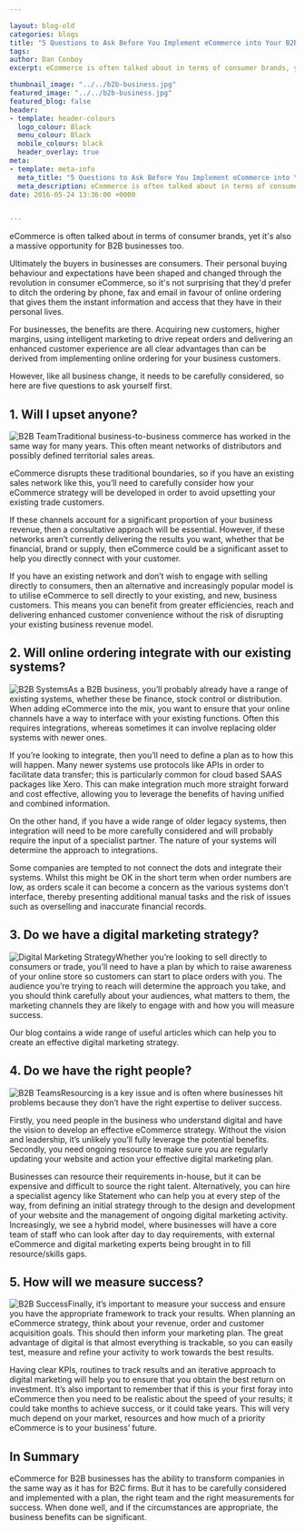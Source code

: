 ```yaml
--- 

layout: blog-old
categories: blogs
title: "5 Questions to Ask Before You Implement eCommerce into Your B2B Business"
tags:
author: Dan Conboy
excerpt: eCommerce is often talked about in terms of consumer brands, yet it's also a massive opportunity for B2B businesses too.  However, like all business change, it needs to be carefully considered, so here are five questions to ask yourself first.

thumbnail_image: "../../b2b-business.jpg"
featured_image: "../../b2b-business.jpg"
featured_blog: false
header:
- template: header-colours
  logo_colour: Black
  menu_colour: Black
  mobile_colours: black
  header_overlay: true
meta:
- template: meta-info
  meta_title: "5 Questions to Ask Before You Implement eCommerce into Your B2B Business"
  meta_description: eCommerce is often talked about in terms of consumer brands, yet it's also a massive opportunity for B2B businesses too.  However, like all business change, it needs to be carefully considered, so here are five questions to ask yourself first.
date: 2016-05-24 13:36:00 +0000


--- 
```

eCommerce is often talked about in terms of consumer brands, yet it's also a massive opportunity for B2B businesses too.

Ultimately the buyers in businesses are consumers. Their personal buying behaviour and expectations have been shaped and changed through the revolution in consumer eCommerce, so it's not surprising that they'd prefer to ditch the ordering by phone, fax and email in favour of online ordering that gives them the instant information and access that they have in their personal lives.

For businesses, the benefits are there. Acquiring new customers, higher margins, using intelligent marketing to drive repeat orders and delivering an enhanced customer experience are all clear advantages than can be derived from implementing online ordering for your business customers.

However, like all business change, it needs to be carefully considered, so here are five questions to ask yourself first.

  

1\. Will I upset anyone?
------------------------

![B2B Team](../../b2b-team.jpg)Traditional business-to-business commerce has worked in the same way for many years. This often meant networks of distributors and possibly defined territorial sales areas. 

eCommerce disrupts these traditional boundaries, so if you have an existing sales network like this, you’ll need to carefully consider how your eCommerce strategy will be developed in order to avoid upsetting your existing trade customers.

If these channels account for a significant proportion of your business revenue, then a consultative approach will be essential. However, if these networks aren’t currently delivering the results you want, whether that be financial, brand or supply, then eCommerce could be a significant asset to help you directly connect with your customer.

If you have an existing network and don’t wish to engage with selling directly to consumers, then an alternative and increasingly popular model is to utilise eCommerce to sell directly to your existing, and new, business customers. This means you can benefit from greater efficiencies, reach and delivering enhanced customer convenience without the risk of disrupting your existing business revenue model.

  

2\. Will online ordering integrate with our existing systems?
-------------------------------------------------------------

![B2B Systems](../../existing-systems.jpg)As a B2B business, you’ll probably already have a range of existing systems, whether these be finance, stock control or distribution. When adding eCommerce into the mix, you want to ensure that your online channels have a way to interface with your existing functions. Often this requires integrations, whereas sometimes it can involve replacing older systems with newer ones.

If you’re looking to integrate, then you’ll need to define a plan as to how this will happen. Many newer systems use protocols like APIs in order to facilitate data transfer; this is particularly common for cloud based SAAS packages like Xero. This can make integration much more straight forward and cost effective, allowing you to leverage the benefits of having unified and combined information.

On the other hand, if you have a wide range of older legacy systems, then integration will need to be more carefully considered and will probably require the input of a specialist partner. The nature of your systems will determine the approach to integrations.

Some companies are tempted to not connect the dots and integrate their systems. Whilst this might be OK in the short term when order numbers are low, as orders scale it can become a concern as the various systems don’t interface, thereby presenting additional manual tasks and the risk of issues such as overselling and inaccurate financial records.

  

3\. Do we have a digital marketing strategy?
--------------------------------------------

![Digital Marketing Strategy](../../digital-marketing-strategy.jpg)Whether you’re looking to sell directly to consumers or trade, you’ll need to have a plan by which to raise awareness of your online store so customers can start to place orders with you. The audience you’re trying to reach will determine the approach you take, and you should think carefully about your audiences, what matters to them, the marketing channels they are likely to engage with and how you will measure success.

Our blog contains a wide range of useful articles which can help you to create an effective digital marketing strategy.

  

4\. Do we have the right people?
--------------------------------

![B2B Teams](../../b2b-team-performance.jpg)Resourcing is a key issue and is often where businesses hit problems because they don’t have the right expertise to deliver success. 

Firstly, you need people in the business who understand digital and have the vision to develop an effective eCommerce strategy. Without the vision and leadership, it’s unlikely you’ll fully leverage the potential benefits. Secondly, you need ongoing resource to make sure you are regularly updating your website and action your effective digital marketing plan.

Businesses can resource their requirements in-house, but it can be expensive and difficult to source the right talent. Alternatively, you can hire a specialist agency like Statement who can help you at every step of the way, from defining an initial strategy through to the design and development of your website and the management of ongoing digital marketing activity. Increasingly, we see a hybrid model, where businesses will have a core team of staff who can look after day to day requirements, with external eCommerce and digital marketing experts being brought in to fill resource/skills gaps.

  

5\. How will we measure success?
--------------------------------

![B2B Success](../../b2b-success.jpg)Finally, it’s important to measure your success and ensure you have the appropriate framework to track your results. When planning an eCommerce strategy, think about your revenue, order and customer acquisition goals. This should then inform your marketing plan. The great advantage of digital is that almost everything is trackable, so you can easily test, measure and refine your activity to work towards the best results.

Having clear KPIs, routines to track results and an iterative approach to digital marketing will help you to ensure that you obtain the best return on investment. It’s also important to remember that if this is your first foray into eCommerce then you need to be realistic about the speed of your results; it could take months to achieve success, or it could take years. This will very much depend on your market, resources and how much of a priority eCommerce is to your business’ future.

  

In Summary
----------

eCommerce for B2B businesses has the ability to transform companies in the same way as it has for B2C firms. But it has to be carefully considered and implemented with a plan, the right team and the right measurements for success. When done well, and if the circumstances are appropriate, the business benefits can be significant.